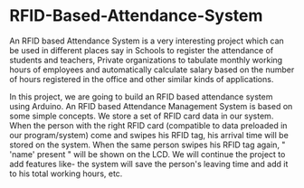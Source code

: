 # RFID-Based-Attendance-System
An RFID based Attendance System is a very interesting project which can be used in different places say in Schools to register the attendance of students and teachers, Private organizations to tabulate monthly working hours of employees and automatically calculate salary based on the number of hours registered in the office and other similar kinds of applications.

In this project, we are going to build an RFID based attendance system using Arduino. An RFID based Attendance Management System is based on some simple concepts. We store a set of RFID card data in our system. When the person with the right RFID card (compatible to data preloaded in our program/system) come and swipes his RFID tag, his arrival time will be stored on the system. When the same person swipes his RFID tag again, " 'name' present " will be shown on the LCD. We will continue the project to add features like- the system will save the person's leaving time and add it to his total working hours, etc.
